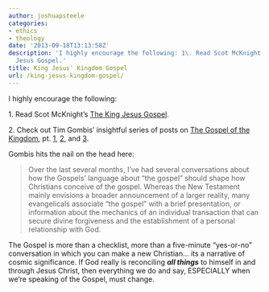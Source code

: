 ```yaml
---
author: joshuapsteele
categories:
- ethics
- theology
date: '2013-09-18T13:13:58Z'
description: 'I highly encourage the following: 1\. Read Scot McKnight’s The King
  Jesus Gospel.'
title: King Jesus' Kingdom Gospel
url: /king-jesus-kingdom-gospel/
---
```


I highly encourage the following:

1\. Read Scot McKnight’s [The King Jesus Gospel](http://www.amazon.com/The-King-Jesus-Gospel-Revisited/dp/031049298X).

2\. Check out Tim Gombis’ insightful series of posts on [The Gospel of the Kingdom](http://timgombis.com/2013/09/16/the-gospel-of-the-kingdom/), pt. [1](http://timgombis.com/2013/09/16/the-gospel-of-the-kingdom/), [2](http://timgombis.com/2013/09/17/the-gospel-of-the-kingdom-pt-2/), and [3](http://timgombis.com/2013/09/18/the-gospel-of-the-kingdom-pt-3/).

Gombis hits the nail on the head here:

> Over the last several months, I’ve had several conversations about how the Gospels’ language about “the gospel” should shape how Christians conceive of the gospel. Whereas the New Testament mainly envisions a broader announcement of a larger reality, many evangelicals associate “the gospel” with a brief presentation, or information about the mechanics of an individual transaction that can secure divine forgiveness and the establishment of a personal relationship with God.

The Gospel is more than a checklist, more than a five-minute “yes-or-no” conversation in which you can make a new Christian… its a narrative of cosmic significance. If God really is reconciling ***all things*** to himself in and through Jesus Christ, then everything we do and say, ESPECIALLY when we’re speaking of the Gospel, must change.